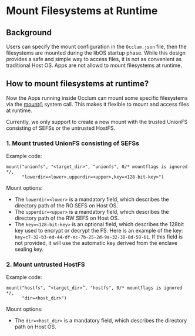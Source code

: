 # Mount Filesystems at Runtime

## Background
Users can specify the mount configuration in the `Occlum.json` file, then the filesystems are mounted during the libOS startup phase. While this design provides a safe and simple way to access files, it is not as convenient as traditional Host OS. Apps are not allowd to mount filesystems at runtime.

## How to mount filesystems at runtime?
Now the Apps running inside Occlum can mount some specific filesystems via the [mount()](https://man7.org/linux/man-pages/man2/mount.2.html) system call. This makes it flexible to mount and access files at runtime.

Currently, we only support to create a new mount with the trusted UnionFS consisting of SEFSs or the untrusted HostFS.

### 1. Mount trusted UnionFS consisting of SEFSs
Example code:

```
mount("unionfs", "<target_dir>", "unionfs", 0/* mountflags is ignored */,
      "lowerdir=<lower>,upperdir=<upper>,key=<128-bit-key>")
```

Mount options:

- The `lowerdir=<lower>` is a mandatory field, which describes the directory path of the RO SEFS on Host OS.
- The `upperdir=<upper>` is a mandatory field, which describes the directory path of the RW SEFS on Host OS.
- The `key=<128-bit-key>` is an optional field, which describes the 128bit key used to encrypt or decrypt the FS. Here is an example of the key: `key=c7-32-b3-ed-44-df-ec-7b-25-2d-9a-32-38-8d-58-61`. If this field is not provided, it will use the automatic key derived from the enclave sealing key.

### 2. Mount untrusted HostFS
Example code:

```
mount("hostfs", “<target_dir>”, "hostfs", 0/* mountflags is ignored */,
      "dir=<host_dir>")
```

Mount options:

- The `dir=<host_dir>` is a mandatory field, which describes the directory path on Host OS.
